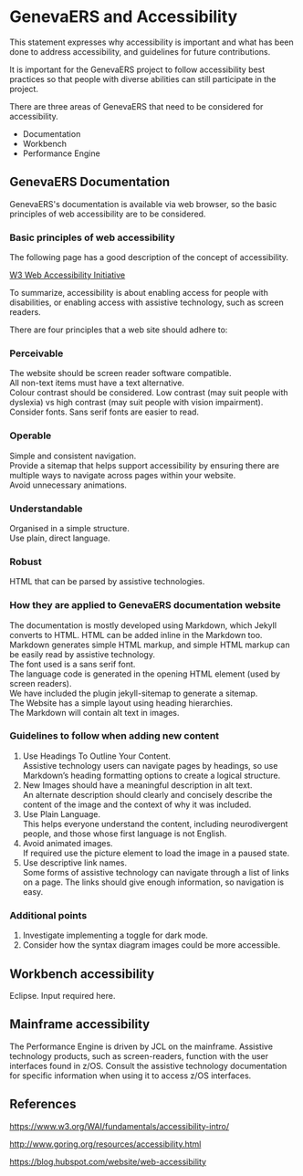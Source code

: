# GenevaERS and Accessibility

This statement expresses why accessibility is important and what has been done to address accessibility, and guidelines for future contributions.

It is important for the GenevaERS project to follow accessibility best practices so that people with diverse abilities can still participate in the project.

There are three areas of GenevaERS that need to be considered for accessibility.
-	Documentation
-	Workbench
-	Performance Engine

## GenevaERS Documentation

GenevaERS's documentation is available via web browser, so the basic principles of web accessibility are to be considered.

### Basic principles of web accessibility

The following page has a good description of the concept of accessibility.

[W3 Web Accessibility Initiative](https://www.w3.org/WAI/fundamentals/accessibility-intro/)  

To summarize, accessibility is about enabling access for people with disabilities, or enabling access with assistive technology, such as screen readers.

There are four principles that a web site should adhere to:
### Perceivable
The website should be screen reader software compatible.  
All non-text items must have a text alternative.  
Colour contrast should be considered. Low contrast (may suit people with dyslexia) vs high contrast (may suit people with vision impairment).  
Consider fonts. Sans serif fonts are easier to read.  
### Operable
Simple and consistent navigation.  
Provide a sitemap that helps support accessibility by ensuring there are multiple ways to navigate across pages within your website.  
Avoid unnecessary animations.  
### Understandable
Organised in a simple structure.  
Use plain, direct language.  
### Robust
HTML that can be parsed by assistive technologies.  

### How they are applied to GenevaERS documentation website

The documentation is mostly developed using Markdown, which Jekyll converts to HTML. HTML can be added inline in the Markdown too. Markdown generates simple HTML markup, and simple HTML markup can be easily read by assistive technology.  
The font used is a sans serif font.  
The language code is generated in the opening HTML element (used by screen readers).  
We have included the plugin jekyll-sitemap to generate a sitemap.  
The Website has a simple layout using heading hierarchies.  
The Markdown will contain alt text in images.  

### Guidelines to follow when adding new content

1. Use Headings To Outline Your Content.  
Assistive technology users can navigate pages by headings, so use Markdown’s heading formatting options to create a logical structure.
2. New Images should have a meaningful description in alt text.  
An alternate description should clearly and concisely describe the content of the image and the context of why it was included.
3. Use Plain Language.  
This helps everyone understand the content, including neurodivergent people, and those whose first language is not English.
4. Avoid animated images.  
If required use the picture element to load the image in a paused state.
5. Use descriptive link names.  
Some forms of assistive technology can navigate through a list of links on a page. The links should give enough information, so navigation is easy.

### Additional points

1)	Investigate implementing a toggle for dark mode.
2)	Consider how the syntax diagram images could be more accessible.


## Workbench accessibility

Eclipse. Input required here.

## Mainframe accessibility

The Performance Engine is driven by JCL on the mainframe.  Assistive technology products, such as screen-readers, function with the user interfaces found in z/OS. Consult the assistive technology documentation for specific information when using it to access z/OS interfaces.

## References

https://www.w3.org/WAI/fundamentals/accessibility-intro/

http://www.goring.org/resources/accessibility.html

https://blog.hubspot.com/website/web-accessibility
